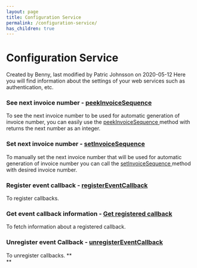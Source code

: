 ```yaml
---
layout: page
title: Configuration Service
permalink: /configuration-service/
has_children: true
---
```



# Configuration Service 
Created by Benny, last modified by Patric Johnsson on 2020-05-12
Here you will find information about the settings of your web services
such as authentication, etc.
### See next invoice number - [peekInvoiceSequence](Peek-Invoice-Sequence_1475487.html)
To see the next invoice number to be used for automatic generation of
invoice number, you can easily use the
[peekInvoiceSequence ](Peek-Invoice-Sequence_1475487.html)method with
returns the next number as an integer.
### Set next invoice number - [setInvoiceSequence](Set-Invoice-Sequence_1475889.html)
To manually set the next invoice number that will be used for automatic
generation of invoice number you can call
the [setInvoiceSequence ](Set-Invoice-Sequence_1475889.html)method with
desired invoice number.
### Register event callback - [registerEventCallback](Register-Event-Callback_1475892.html)
To register callbacks.
### Get event callback information - [Get registered callback](Get-registered-callback_31129618.html)
To fetch information about a registered callback.
### Unregister event Callback - [unregisterEventCallback](Unregister-Event-Callback_1475906.html)
To unregister callbacks.
**  
**
